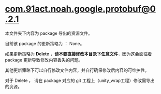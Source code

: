 # com.91act.noah.google.protobuf@0.2.1

本文件夹下内容为 package 导出的资源文件。

目前该 package 的更新策略为 ： None。

如果更新策略为 **Delete** ，**请不要直接修改本目录下任意文件**，因为这会面临着 package 更新导致修改内容丢失的问题。

其他更新策略下可以自行修改文件内容，并自行确保修改后内容的可维护性。

对于 Delete ， 请在 package 对应的 git 工程上（unity_wrap工程）修改需导出的资源。

